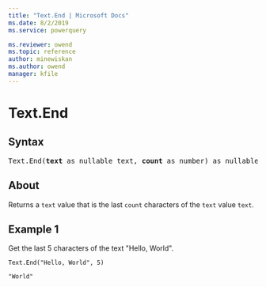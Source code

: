 ```yaml
---
title: "Text.End | Microsoft Docs"
ms.date: 8/2/2019
ms.service: powerquery

ms.reviewer: owend
ms.topic: reference
author: minewiskan
ms.author: owend
manager: kfile
---
```

# Text.End

## Syntax

<pre>
Text.End(<b>text</b> as nullable text, <b>count</b> as number) as nullable text
</pre> 
  
## About  
Returns a `text` value that is the last `count` characters of the `text` value `text`.

## Example 1
Get the last 5 characters of the text "Hello, World".

```powerquery-m
Text.End("Hello, World", 5)
```

`"World"`
